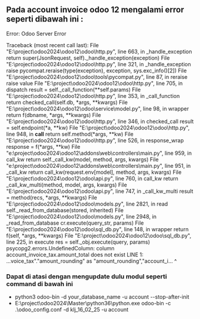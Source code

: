 ## Pada account invoice odoo 12 mengalami error seperti dibawah ini :
Error:
Odoo Server Error

Traceback (most recent call last):
File "E:\project\odoo2024\odoo12\odoo\http.py", line 663, in _handle_exception
return super(JsonRequest, self)._handle_exception(exception)
File "E:\project\odoo2024\odoo12\odoo\http.py", line 321, in _handle_exception
raise pycompat.reraise(type(exception), exception, sys.exc_info()[2])
File "E:\project\odoo2024\odoo12\odoo\tools\pycompat.py", line 87, in reraise
raise value
File "E:\project\odoo2024\odoo12\odoo\http.py", line 705, in dispatch
result = self._call_function(**self.params)
File "E:\project\odoo2024\odoo12\odoo\http.py", line 353, in _call_function
return checked_call(self.db, *args, **kwargs)
File "E:\project\odoo2024\odoo12\odoo\service\model.py", line 98, in wrapper
return f(dbname, *args, **kwargs)
File "E:\project\odoo2024\odoo12\odoo\http.py", line 346, in checked_call
result = self.endpoint(*a, **kw)
File "E:\project\odoo2024\odoo12\odoo\http.py", line 948, in __call__
return self.method(*args, **kw)
File "E:\project\odoo2024\odoo12\odoo\http.py", line 526, in response_wrap
response = f(*args, **kw)
File "e:\project\odoo2024\odoo12\addons\web\controllers\main.py", line 959, in call_kw
return self._call_kw(model, method, args, kwargs)
File "e:\project\odoo2024\odoo12\addons\web\controllers\main.py", line 951, in _call_kw
return call_kw(request.env[model], method, args, kwargs)
File "E:\project\odoo2024\odoo12\odoo\api.py", line 760, in call_kw
return _call_kw_multi(method, model, args, kwargs)
File "E:\project\odoo2024\odoo12\odoo\api.py", line 747, in _call_kw_multi
result = method(recs, *args, **kwargs)
File "E:\project\odoo2024\odoo12\odoo\models.py", line 2821, in read
self._read_from_database(stored, inherited)
File "E:\project\odoo2024\odoo12\odoo\models.py", line 2948, in _read_from_database
cr.execute(query_str, params)
File "E:\project\odoo2024\odoo12\odoo\sql_db.py", line 148, in wrapper
return f(self, *args, **kwargs)
File "E:\project\odoo2024\odoo12\odoo\sql_db.py", line 225, in execute
res = self._obj.execute(query, params)
psycopg2.errors.UndefinedColumn: column account_invoice_tax.amount_total does not exist
LINE 1: ...voice_tax"."amount_rounding" as "amount_rounding","account_i...
^


### Dapat di atasi dengan mengupdate dulu modul seperti command di bawah ini 
* python3 odoo-bin -d your_database_name -u account --stop-after-init
* E:\project\odoo2024\Master\python36\python.exe  odoo-bin -c .\odoo_config.conf -d klj_16_02_25 -u account

